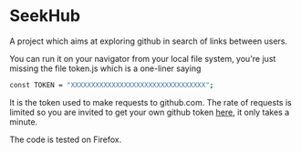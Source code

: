 # SeekHub

A project which aims at exploring github in search of links between users.

You can run it on your navigator from your local file system, you're just missing the file token.js which is a one-liner saying 

```sh
const TOKEN = "XXXXXXXXXXXXXXXXXXXXXXXXXXXXXXXXX";
```

It is the token used to make requests to github.com. The rate of requests is limited so you are invited to get your own github token [here](https://github.com/settings/tokens), it only takes a minute.

The code is tested on Firefox.

